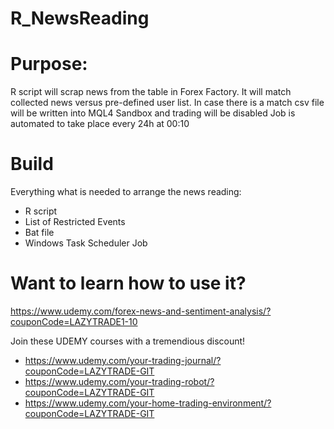 # R_NewsReading

# Purpose:

R script will scrap news from the table in Forex Factory. It will match collected news versus pre-defined user list.
In case there is a match csv file will be written into MQL4 Sandbox and trading will be disabled
Job is automated to take place every 24h at 00:10

# Build

Everything what is needed to arrange the news reading:

- R script
- List of Restricted Events
- Bat file
- Windows Task Scheduler Job

# Want to learn how to use it?

https://www.udemy.com/forex-news-and-sentiment-analysis/?couponCode=LAZYTRADE1-10

Join these UDEMY courses with a tremendious discount!

* https://www.udemy.com/your-trading-journal/?couponCode=LAZYTRADE-GIT
* https://www.udemy.com/your-trading-robot/?couponCode=LAZYTRADE-GIT
* https://www.udemy.com/your-home-trading-environment/?couponCode=LAZYTRADE-GIT
